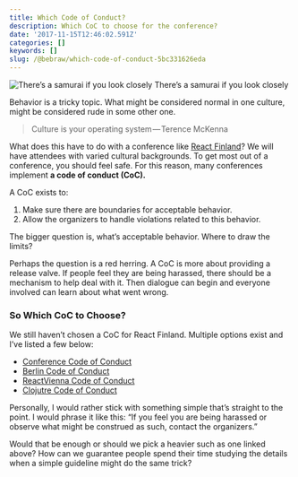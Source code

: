```yaml
---
title: Which Code of Conduct?
description: Which CoC to choose for the conference?
date: '2017-11-15T12:46:02.591Z'
categories: []
keywords: []
slug: /@bebraw/which-code-of-conduct-5bc331626eda
---
```


![There’s a samurai if you look closely](img/1__0__5Rkm__2Nxg7uYv6H4LBJg.jpeg)
There’s a samurai if you look closely

Behavior is a tricky topic. What might be considered normal in one culture, might be considered rude in some other one.

> Culture is your operating system — Terence McKenna

What does this have to do with a conference like [React Finland](https://react-finland.fi/)? We will have attendees with varied cultural backgrounds. To get most out of a conference, you should feel safe. For this reason, many conferences implement **a code of conduct (CoC).**

A CoC exists to:

1.  Make sure there are boundaries for acceptable behavior.
2.  Allow the organizers to handle violations related to this behavior.

The bigger question is, what’s acceptable behavior. Where to draw the limits?

Perhaps the question is a red herring. A CoC is more about providing a release valve. If people feel they are being harassed, there should be a mechanism to help deal with it. Then dialogue can begin and everyone involved can learn about what went wrong.

### So Which CoC to Choose?

We still haven’t chosen a CoC for React Finland. Multiple options exist and I’ve listed a few below:

*   [Conference Code of Conduct](http://confcodeofconduct.com/)
*   [Berlin Code of Conduct](http://berlincodeofconduct.org/)
*   [ReactVienna Code of Conduct](https://github.com/reactvienna/code-of-conduct)
*   [Clojutre Code of Conduct](http://clojutre.org/2017/#conduct)

Personally, I would rather stick with something simple that’s straight to the point. I would phrase it like this: “If you feel you are being harassed or observe what might be construed as such, contact the organizers.”

Would that be enough or should we pick a heavier such as one linked above? How can we guarantee people spend their time studying the details when a simple guideline might do the same trick?